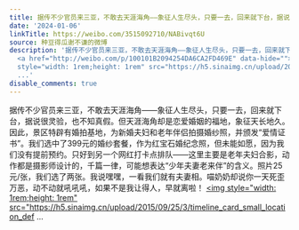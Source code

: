 ```yaml
---
title: 据传不少官员来三亚，不敢去天涯海角——象征人生尽头，只要一去，回来就下台，据说很灵验，也不知真假。但天涯海角却是恋爱婚姻的福地，象征天长地久。因此，景...
date: '2024-01-06'
linkTitle: https://weibo.com/3515092710/NABivqt6U
source: 种豆得瓜谢不谦的微博
description: '据传不少官员来三亚，不敢去天涯海角——象征人生尽头，只要一去，回来就下台，据说很灵验，也不知真假。但天涯海角却是恋爱婚姻的福地，象征天长地久。因此，景区特辟有婚拍基地，为新婚夫妇和老年伴侣拍摄婚纱照，并颁发“爱情证书”。我们选中了399元的婚纱套餐，作为红宝石婚纪念照，但未能如愿，因为我们没有提前预约。只好到另一个网红打卡点排队——这里主要是老年夫妇合影，动作都是摄影师设计的，千篇一律，可能想表达“少年夫妻老来伴”的含义。照片25元/张，我们选了两张。我说嘿嘿，一看我们就有夫妻相。喵奶奶却说你一天死歪万恶，动不动就吼吼吼，如果不是我让得人，早就离啦！
  <a href="http://weibo.com/p/100101B2094254DA6CA2FD469E" data-hide=""><span class="url-icon"><img
  style="width: 1rem;height: 1rem" src="https://h5.sinaimg.cn/upload/2015/09/25/3/timeline_card_small_location_def
  ...'
disable_comments: true
---
```

据传不少官员来三亚，不敢去天涯海角——象征人生尽头，只要一去，回来就下台，据说很灵验，也不知真假。但天涯海角却是恋爱婚姻的福地，象征天长地久。因此，景区特辟有婚拍基地，为新婚夫妇和老年伴侣拍摄婚纱照，并颁发“爱情证书”。我们选中了399元的婚纱套餐，作为红宝石婚纪念照，但未能如愿，因为我们没有提前预约。只好到另一个网红打卡点排队——这里主要是老年夫妇合影，动作都是摄影师设计的，千篇一律，可能想表达“少年夫妻老来伴”的含义。照片25元/张，我们选了两张。我说嘿嘿，一看我们就有夫妻相。喵奶奶却说你一天死歪万恶，动不动就吼吼吼，如果不是我让得人，早就离啦！ <a href="http://weibo.com/p/100101B2094254DA6CA2FD469E" data-hide=""><span class="url-icon"><img style="width: 1rem;height: 1rem" src="https://h5.sinaimg.cn/upload/2015/09/25/3/timeline_card_small_location_def ...